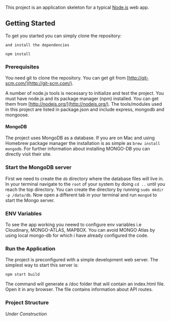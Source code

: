 This project is an application skeleton for a typical [Node.js](https://nodejs.org/) web app.

## Getting Started
To get you started you can simply clone the repository:

```
and install the dependencies

```


```
npm install
```



### Prerequisites
You need git to clone the repository. You can get git from
[http://git-scm.com/](http://git-scm.com/).

A number of node.js tools is necessary to initialize and test the project. You must have node.js and its package manager (npm) installed. You can get them from  [http://nodejs.org/](http://nodejs.org/). The tools/modules used in this project are listed in package.json and include express, mongodb and mongoose.

#### MongoDB
The project uses MongoDB as a database. If you are on Mac and using Homebrew package manager the installation is as simple as `brew install mongodb`.
For further information about installing MONGO-DB you can directly visit their site.


### Start the MongoDB server
First we need to create the `db` directory where the database files will live in. In your terminal navigate to the `root` of your system by doing `cd ..` until you reach the top directory. You can create the directory by running `sudo mkdir -p /data/db`. Now open a different tab in your terminal and run `mongod` to start the Mongo server.

### ENV Variables
To see the app working you neewd to configure env variables i.e Cloudinary, MONGO-ATLAS, MAPBOX.
You can avoid MONGO Atlas by using local mongo-db for which i have already configured the code.

### Run the Application

The project is preconfigured with a simple development web server. The simplest way to start this server is:

    npm start build



The command will generate a /doc folder that will contain an index.html file. Open it in any browser. The file contains information about API routes.

### Project Structure

*Under Construction*
